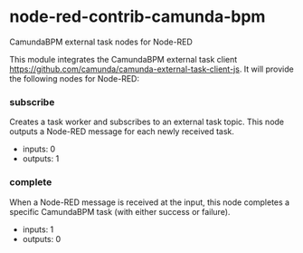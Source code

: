 # node-red-contrib-camunda-bpm
CamundaBPM external task nodes for Node-RED 

This module integrates the CamundaBPM external task client https://github.com/camunda/camunda-external-task-client-js.
It will provide the following nodes for Node-RED:

### subscribe
Creates a task worker and subscribes to an external task topic. This node outputs a Node-RED message for each newly received task.
* inputs: 0
* outputs: 1

### complete
When a Node-RED message is received at the input, this node completes a specific CamundaBPM task (with either success or failure).
* inputs: 1
* outputs: 0
